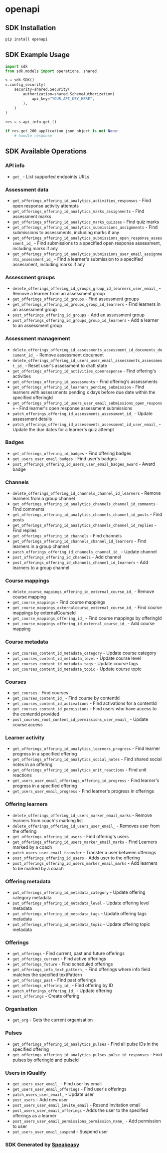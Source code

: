 # openapi

<!-- Start SDK Installation -->
## SDK Installation

```bash
pip install openapi
```
<!-- End SDK Installation -->

## SDK Example Usage
<!-- Start SDK Example Usage -->
```python
import sdk
from sdk.models import operations, shared

s = sdk.SDK()
s.config_security(
    security=shared.Security(
        authorization=shared.SchemeAuthorization(
            api_key="YOUR_API_KEY_HERE",
        ),
    )
)
    
res = s.api_info.get_()

if res.get_200_application_json_object is not None:
    # handle response
```
<!-- End SDK Example Usage -->

<!-- Start SDK Available Operations -->
## SDK Available Operations

### API info

* `get_` - List supported endpoints URLs

### Assessment data

* `get_offerings_offering_id_analytics_activities_responses` - Find open response activity attempts
* `get_offerings_offering_id_analytics_marks_assignments` - Find assessment marks
* `get_offerings_offering_id_analytics_marks_quizzes` - Find quiz marks
* `get_offerings_offering_id_analytics_submissions_assignments` - Find submissions to assessments, including marks if any
* `get_offerings_offering_id_analytics_submissions_open_response_assessment_id_` - Find submissions to a specified open response assessment, including marks if any
* `get_offerings_offering_id_analytics_submissions_user_email_assignments_assessment_id_` - Find a learner's submission to a specified assessment, including marks if any

### Assessment groups

* `delete_offerings_offering_id_groups_group_id_learners_user_email_` - Remove a learner from an assessment group
* `get_offerings_offering_id_groups` - Find assessment groups
* `get_offerings_offering_id_groups_group_id_learners` - Find learners in an assessment group
* `post_offerings_offering_id_groups` - Add an assessment group
* `post_offerings_offering_id_groups_group_id_learners` - Add a learner to an assessment group

### Assessment management

* `delete_offerings_offering_id_assessments_assessment_id_documents_document_id_` - Remove assessment document
* `delete_offerings_offering_id_users_user_email_assessments_assessment_id_` - Reset user's assessment to draft state
* `get_offerings_offering_id_activities_openresponse` - Find offering's activities
* `get_offerings_offering_id_assessments` - Find offering's assessments
* `get_offerings_offering_id_learners_pending_submission` - Find learners with assessments pending x days before due date within the specified offeringId
* `get_offerings_offering_id_users_user_email_submissions_open_response` - Find learner's open response assessment submissions
* `patch_offerings_offering_id_assessments_assessment_id_` - Update assessment details
* `patch_offerings_offering_id_assessments_assessment_id_user_email_` - Update the due dates for a learner's quiz attempt

### Badges

* `get_offerings_offering_id_badges` - Find offering badges
* `get_users_user_email_badges` - Find user's badges
* `post_offerings_offering_id_users_user_email_badges_award` - Award badge

### Channels

* `delete_offerings_offering_id_channels_channel_id_learners` - Remove learners from a group channel
* `get_offerings_offering_id_analytics_channels_channel_id_comments` - Find comments
* `get_offerings_offering_id_analytics_channels_channel_id_posts` - Find posts
* `get_offerings_offering_id_analytics_channels_channel_id_replies` - Find replies
* `get_offerings_offering_id_channels` - Find channels
* `get_offerings_offering_id_channels_channel_id_learners` - Find learners in a group channel
* `patch_offerings_offering_id_channels_channel_id_` - Update channel
* `post_offerings_offering_id_channels` - Add channel
* `post_offerings_offering_id_channels_channel_id_learners` - Add learners to a group channel

### Course mappings

* `delete_course_mappings_offering_id_external_course_id_` - Remove course mapping
* `get_course_mappings` - Find course mappings
* `get_course_mappings_externalcourse_external_course_id_` - Find course mappings by externalCourseId
* `get_course_mappings_offering_id_` - Find course mappings by offeringId
* `put_course_mappings_offering_id_external_course_id_` - Add course mapping

### Course metadata

* `put_courses_content_id_metadata_category` - Update course category
* `put_courses_content_id_metadata_level` - Update course level
* `put_courses_content_id_metadata_tags` - Update course tags
* `put_courses_content_id_metadata_topic` - Update course topic

### Courses

* `get_courses` - Find courses
* `get_courses_content_id_` - Find course by contentId
* `get_courses_content_id_activations` - Find activations for a contentId
* `get_courses_content_id_permissions` - Find users who have access to the contentId provided
* `post_courses_root_content_id_permissions_user_email_` - Update course access

### Learner activity

* `get_offerings_offering_id_analytics_learners_progress` - Find learner progress in a specified offering
* `get_offerings_offering_id_analytics_social_notes` - Find shared social notes in an offering
* `get_offerings_offering_id_analytics_unit_reactions` - Find unit reactions
* `get_users_user_email_offerings_offering_id_progress` - Find learner's progress in a specified offering
* `get_users_user_email_progress` - Find learner's progress in offerings

### Offering learners

* `delete_offerings_offering_id_users_marker_email_marks` - Remove learners from coach's marking list
* `delete_offerings_offering_id_users_user_email_` - Removes user from the offering
* `get_offerings_offering_id_users` - Find offering's users
* `get_offerings_offering_id_users_marker_email_marks` - Find Learners marked by a coach
* `patch_users_user_email_transfer` - Transfer a user between offerings
* `post_offerings_offering_id_users` - Adds user to the offering
* `post_offerings_offering_id_users_marker_email_marks` - Add learners to be marked by a coach

### Offering metadata

* `put_offerings_offering_id_metadata_category` - Update offering category metadata
* `put_offerings_offering_id_metadata_level` - Update offering level metadata
* `put_offerings_offering_id_metadata_tags` - Update offering tags metadata
* `put_offerings_offering_id_metadata_topic` - Update offering topic metadata

### Offerings

* `get_offerings` - Find current, past and future offerings
* `get_offerings_current` - Find active offerings
* `get_offerings_future` - Find scheduled offerings
* `get_offerings_info_text_pattern_` - Find offerings where info field matches the specified textPattern
* `get_offerings_past` - Find past offerings
* `get_offerings_offering_id_` - Find offering by ID
* `patch_offerings_offering_id_` - Update offering
* `post_offerings` - Create offering

### Organisation

* `get_org` - Gets the current organisation

### Pulses

* `get_offerings_offering_id_analytics_pulses` - Find all pulse IDs in the specified offering
* `get_offerings_offering_id_analytics_pulses_pulse_id_responses` - Find pulses by offeringId and pulseId

### Users in iQualify

* `get_users_user_email_` - Find user by email
* `get_users_user_email_offerings` - Find user's offerings
* `patch_users_user_email_` - Update user
* `post_users` - Add new user
* `post_users_user_email_invite_email` - Resend invitation email
* `post_users_user_email_offerings` - Adds the user to the specified offerings as a learner
* `post_users_user_email_permissions_permission_name_` - Add permission to user
* `put_users_user_email_suspend` - Suspend user

<!-- End SDK Available Operations -->

### SDK Generated by [Speakeasy](https://docs.speakeasyapi.dev/docs/using-speakeasy/client-sdks)
